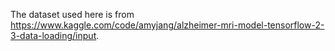 The dataset used here is from https://www.kaggle.com/code/amyjang/alzheimer-mri-model-tensorflow-2-3-data-loading/input.
